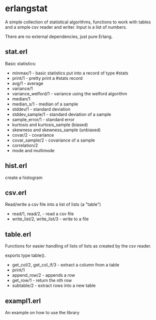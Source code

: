 # erlangstat

A simple collection of statistical algorithms, functions to work with tables and a simple csv reader and writer.
Input is a list of numbers.

There are no external dependencies, just pure Erlang.

## stat.erl
Basic statistics:

* minmax/1 - basic statistics put into a record of type #stats
* print/1 - pretty print a #stats record
* avg/1 - average
* variance/1
* variance_welford/1 - variance using the welford algorithm
* median/1
* median_s/1 - median of a sample
* stddev/1 - standard deviation
* stddev_sample/1 - standard deviation of a sample
* sample_error/1 - standard error
* kurtosis and kurtosis_sample (biased)
* skewness and skewness_sample (unbiased)
* covar/2 - covariance
* covar_sample/2 - covariance of a sample
* correlation/2
* mode and multimode

## hist.erl
create a histogram

## csv.erl
Read/write a csv file into a list of lists (a "table")

* read/1, read/2, - read a csv file
* write_list/2, write_list/3 - write to a file

## table.erl
Functions for easier handling of lists of lists as created by the csv reader.

exports type table().

* get_col/2, get_col_if/3 - extract a column from a table
* print/1
* append_row/2 - appends a row
* get_row/1 - return the nth row
* subtable/2 - extract rows into a new table

## exampl1.erl
An example on how to use the library
